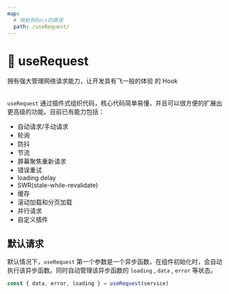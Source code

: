 ```yaml
---
map:
  # 映射到docs的路径
  path: /useRequest/
---
```


# 🚀 useRequest

拥有强大管理网络请求能力，让开发具有飞一般的体验 的 Hook <br /> <br />

`useRequest` 通过插件式组织代码，核心代码简单易懂，并且可以很方便的扩展出更高级的功能。目前已有能力包括：

- 自动请求/手动请求
- 轮询
- 防抖
- 节流
- 屏幕聚焦重新请求
- 错误重试
- loading delay
- SWR(stale-while-revalidate)
- 缓存
- 滚动加载和分页加载
- 并行请求
- 自定义插件

## 默认请求

默认情况下，`useRequest` 第一个参数是一个异步函数，在组件初始化时，会自动执行该异步函数。同时自动管理该异步函数的 `loading` , `data` , `error` 等状态。

```typescript
const { data, error, loading } = useRequest(service)
```

<br />

<demo src="./basic/demo/demo.vue"
  language="vue"
  title=""
  desc="默认发送获取请求"> </demo>
